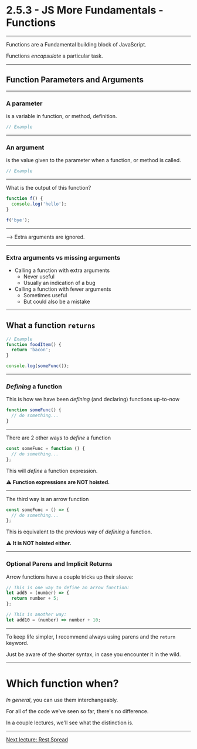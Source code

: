# 2.5.3 - JS More Fundamentals - Functions

---

Functions are a Fundamental building block of JavaScript.

Functions _encapsulate_ a particular task.

---

## Function Parameters and Arguments

---

### A parameter

is a variable in function, or method, definition.

```js
// Example
```

---

### An argument

is the value given to the parameter when a function, or method is called.

```js
// Example
```

---

What is the output of this function?

```js
function f() {
  console.log('hello');
}

f('bye');
```

---

--> Extra arguments are ignored.

---

### Extra arguments vs missing arguments

- Calling a function with extra arguments
  - Never useful
  - Usually an indication of a bug
- Calling a function with fewer arguments
  - Sometimes useful
  - But could also be a mistake

---

## What a function `returns`

```js
// Example
function foodItem() {
  return 'bacon';
}

console.log(someFunc());
```

---

### _Defining_ a function

This is how we have been _defining_ (and declaring) functions up-to-now

```js
function someFunc() {
  // do something...
}
```

---

There are 2 other ways to _define_ a function

```js
const someFunc = function () {
  // do something...
};
```

This will _define_ a function expression.

⚠️ **Function expressions are NOT hoisted.**

---

The third way is an arrow function

```js
const someFunc = () => {
  // do something...
};
```

This is equivalent to the previous way of _defining_ a function.

⚠️ **It is NOT hoisted either.**

---

### Optional Parens and Implicit Returns

Arrow functions have a couple tricks up their sleeve:

```js
// This is one way to define an arrow function:
let add5 = (number) => {
  return number + 5;
};

// This is another way:
let add10 = (number) => number + 10;
```

---

To keep life simpler, I recommend always using parens and the `return` keyword.

Just be aware of the shorter syntax, in case you encounter it in the wild.

---

# Which function when?

_In general_, you can use them interchangeably.

For all of the code we've seen so far, there's no difference.

In a couple lectures, we'll see what the distinction is.

---

[Next lecture: Rest Spread](../lecture-4-rest-spread)
